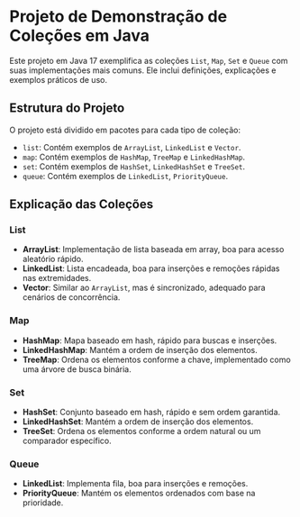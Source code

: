 # Projeto de Demonstração de Coleções em Java

Este projeto em Java 17 exemplifica as coleções `List`, `Map`, `Set` e `Queue` com suas 
implementações mais comuns. Ele inclui definições, explicações e exemplos práticos de uso.

## Estrutura do Projeto

O projeto está dividido em pacotes para cada tipo de coleção:
- `list`: Contém exemplos de `ArrayList`, `LinkedList` e `Vector`.
- `map`: Contém exemplos de `HashMap`, `TreeMap` e `LinkedHashMap`.
- `set`: Contém exemplos de `HashSet`, `LinkedHashSet` e `TreeSet`.
- `queue`: Contém exemplos de `LinkedList`, `PriorityQueue`.

## Explicação das Coleções

### List
- **ArrayList**: Implementação de lista baseada em array, boa para acesso aleatório rápido.
- **LinkedList**: Lista encadeada, boa para inserções e remoções rápidas nas extremidades.
- **Vector**: Similar ao `ArrayList`, mas é sincronizado, adequado para cenários de concorrência.

### Map
- **HashMap**: Mapa baseado em hash, rápido para buscas e inserções.
- **LinkedHashMap**: Mantém a ordem de inserção dos elementos.
- **TreeMap**: Ordena os elementos conforme a chave, implementado como uma árvore de busca binária.

### Set
- **HashSet**: Conjunto baseado em hash, rápido e sem ordem garantida.
- **LinkedHashSet**: Mantém a ordem de inserção dos elementos.
- **TreeSet**: Ordena os elementos conforme a ordem natural ou um comparador específico.

### Queue
- **LinkedList**: Implementa fila, boa para inserções e remoções.
- **PriorityQueue**: Mantém os elementos ordenados com base na prioridade.

